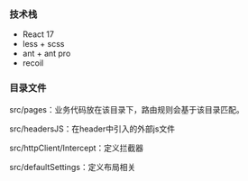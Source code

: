 ### 技术栈

- React 17 
- less + scss
- ant + ant pro
- recoil

### 目录文件

src/pages：业务代码放在该目录下，路由规则会基于该目录匹配。

src/headersJS：在header中引入的外部js文件

src/httpClient/Intercept：定义拦截器

src/defaultSettings：定义布局相关